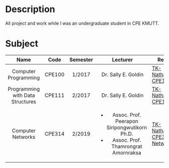 # Description

All project and work while I was an undergraduate student in CPE KMUTT.

# Subject

|               Name               |  Code  | Semester |                                                  Lecturer                                                   | Repository URL                                                                                                          |
| :------------------------------: | :----: | :------: | :---------------------------------------------------------------------------------------------------------: | ----------------------------------------------------------------------------------------------------------------------- |
|       Computer Programming       | CPE100 |  1/2017  |                                             Dr. Sally E. Goldin                                             | [TK-Nathaphop/KMUTT-CPE100-Work](https://github.com/TK-Nathaphop/KMUTT-CPE100-Work)                                     |
| Programming with Data Structures | CPE111 |  2/2017  |                                             Dr. Sally E. Goldin                                             | [TK-Nathaphop/KMUTT-CPE111-Work](https://github.com/TK-Nathaphop/KMUTT-CPE111-Work)                                     |
|        Computer Networks         | CPE314 |  2/2019  | <ul><li> Assoc. Prof. Peerapon Siripongwutikorn Ph.D.</li><li>Assoc. Prof. Thamrongrat Amornraksa</li></ul> | [TK-Nathaphop/KMUTT-CPE314-MQTT-Network-Project](https://github.com/TK-Nathaphop/KMUTT-CPE314-MQTT-Network-Project.git) |
